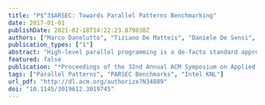 ```yaml
---
title: "P$^3$ARSEC: Towards Parallel Patterns Benchmarking"
date: 2017-01-01
publishDate: 2021-02-18T14:22:23.879838Z
authors: ["Marco Danelutto", "Tiziano De Matteis", "Daniele De Sensi", "Gabriele Mencagli", "Massimo Torquati"]
publication_types: ["1"]
abstract: "High-level parallel programming is a de-facto standard approach to develop parallel software with reduced time to development. High-level abstractions are provided by existing frameworks as pragma-based annotations in the source code, or through pre-built parallel patterns that recur frequently in parallel algorithms, and that can be easily instantiated by the programmer to add a structure to the development of parallel software. In this paper we focus on this second approach and we propose P3ARSEC, a benchmark suite for parallel pattern-based frameworks consisting of a representative subset of PARSEC applications. We analyse the programmability advantages and the potential performance penalty of using such high-level methodology with respect to hand-made parallelisations using low-level mechanisms. The results are obtained on the new Intel Knights Landing multicore, and show a significantly reduced code complexity with comparable performance."
featured: false
publication: "*Proceedings of the 32nd Annual ACM Symposium on Applied Computing*"
tags: ["Parallel Patterns", "PARSEC Benchmarks", "Intel KNL"]
url_pdf: "http://dl.acm.org/authorize?N34889"
doi: "10.1145/3019612.3019745"
---
```


